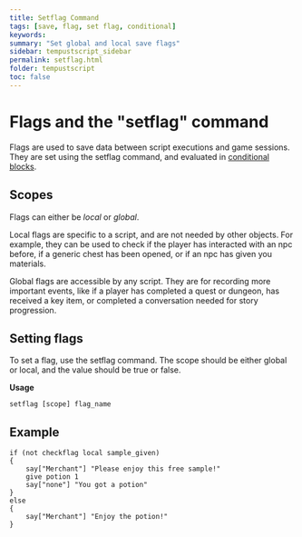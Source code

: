 ```yaml
---
title: Setflag Command
tags: [save, flag, set flag, conditional]
keywords:
summary: "Set global and local save flags"
sidebar: tempustscript_sidebar
permalink: setflag.html
folder: tempustscript
toc: false
---
```


# Flags and the "setflag" command

Flags are used to save data between script executions and game sessions. They are set using the setflag command, and evaluated in [conditional blocks](conditional.md).

## Scopes
Flags can either be *local* or *global*.

Local flags are specific to a script, and are not needed by other objects. For example, they can be used to check if the player has interacted with an npc before, if a generic chest has been opened, or if an npc has given you materials.

Global flags are accessible by any script. They are for recording more important events, like if a player has completed a quest or dungeon, has received a key item, or completed a conversation needed for story progression.

## Setting flags
To set a flag, use the setflag command. The scope should be either global or local, and the value should be true or false.

**Usage**

    setflag [scope] flag_name

## Example

    if (not checkflag local sample_given)
    {
        say["Merchant"] "Please enjoy this free sample!"
        give potion 1
        say["none"] "You got a potion"
    }
    else
    {
        say["Merchant"] "Enjoy the potion!"
    }